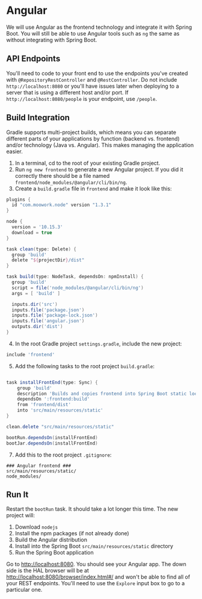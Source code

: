 # Angular

We will use Angular as the frontend technology and integrate it with Spring Boot. You will still be able to use Angular tools such as `ng` the same as without integrating with Spring Boot.

## API Endpoints

You'll need to code to your front end to use the endpoints you've created with `@RepositoryRestController` and `@RestController`. Do not include `http://localhost:8080` or you'll have issues later when deploying to a server that is using a different host and/or port. If `http://localhost:8080/people` is your endpoint, use `/people`.

## Build Integration

Gradle supports multi-project builds, which means you can separate different parts of your applications by function (backend vs. frontend) and/or technology (Java vs. Angular). This makes managing the application easier.

1. In a terminal, cd to the root of your existing Gradle project.
2. Run `ng new frontend` to generate a new Angular project. If you did it correctly there should be a file named `frontend/node_modules/@angular/cli/bin/ng`.
3. Create a `build.gradle` file in `frontend` and make it look like this:

```groovy
plugins {
  id "com.moowork.node" version "1.3.1"
}

node {
  version = '10.15.3'
  download = true
}

task clean(type: Delete) {
  group 'build'
  delete "${projectDir}/dist"
}

task build(type: NodeTask, dependsOn: npmInstall) {
  group 'build'
  script = file('node_modules/@angular/cli/bin/ng')
  args = [ 'build' ]

  inputs.dir('src')
  inputs.file('package.json')
  inputs.file('package-lock.json')
  inputs.file('angular.json')
  outputs.dir('dist')
}
```

4. In the root Gradle project `settings.gradle`, include the new project:

```groovy
include 'frontend'
```

5. Add the following tasks to the root project `build.gradle`:

```groovy

task installFrontEnd(type: Sync) {
    group 'build'
    description 'Builds and copies frontend into Spring Boot static location'
    dependsOn ':frontend:build'
    from 'frontend/dist'
    into 'src/main/resources/static'
}

clean.delete "src/main/resources/static"

bootRun.dependsOn(installFrontEnd)
bootJar.dependsOn(installFrontEnd)
```

7. Add this to the root project `.gitignore`:

```.gitignore
### Angular frontend ###
src/main/resources/static/
node_modules/
```

## Run It

Restart the `bootRun` task. It should take a lot longer this time. The new project will:

1. Download `nodejs`
2. Install the npm packages (if not already done)
3. Build the Angular distribution
4. Install into the Spring Boot `src/main/resources/static` directory
5. Run the Spring Boot application

Go to <http://localhost:8080>. You should see your Angular app. The down side is the HAL browser will be at <http://localhost:8080/browser/index.html#/> and won't be able to find all of your REST endpoints. You'll need to use the `Explore` input box to go to a particular one.

